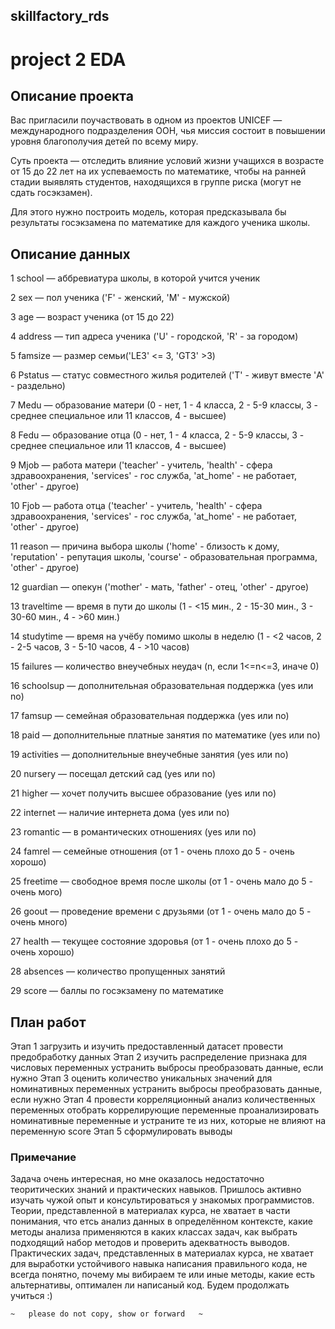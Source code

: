 ## skillfactory_rds

# project 2 EDA
 

## Описание проекта
Вас пригласили поучаствовать в одном из проектов UNICEF — международного подразделения ООН, чья миссия состоит в повышении уровня благополучия детей по всему миру.

Суть проекта — отследить влияние условий жизни учащихся в возрасте от 15 до 22 лет на их успеваемость по математике, чтобы на ранней стадии выявлять студентов, находящихся в группе риска (могут не сдать госэкзамен).

Для этого нужно построить модель, которая предсказывала бы результаты госэкзамена по математике для каждого ученика школы.


## Описание данных
1 school — аббревиатура школы, в которой учится ученик

2 sex — пол ученика ('F' - женский, 'M' - мужской)

3 age — возраст ученика (от 15 до 22)

4 address — тип адреса ученика ('U' - городской, 'R' - за городом)

5 famsize — размер семьи('LE3' <= 3, 'GT3' >3)

6 Pstatus — статус совместного жилья родителей ('T' - живут вместе 'A' - раздельно)

7 Medu — образование матери (0 - нет, 1 - 4 класса, 2 - 5-9 классы, 3 - среднее специальное или 11 классов, 4 - высшее)

8 Fedu — образование отца (0 - нет, 1 - 4 класса, 2 - 5-9 классы, 3 - среднее специальное или 11 классов, 4 - высшее)

9 Mjob — работа матери ('teacher' - учитель, 'health' - сфера здравоохранения, 'services' - гос служба, 'at_home' - не работает, 'other' - другое)

10 Fjob — работа отца ('teacher' - учитель, 'health' - сфера здравоохранения, 'services' - гос служба, 'at_home' - не работает, 'other' - другое)

11 reason — причина выбора школы ('home' - близость к дому, 'reputation' - репутация школы, 'course' - образовательная программа, 'other' - другое)

12 guardian — опекун ('mother' - мать, 'father' - отец, 'other' - другое)

13 traveltime — время в пути до школы (1 - <15 мин., 2 - 15-30 мин., 3 - 30-60 мин., 4 - >60 мин.)

14 studytime — время на учёбу помимо школы в неделю (1 - <2 часов, 2 - 2-5 часов, 3 - 5-10 часов, 4 - >10 часов)

15 failures — количество внеучебных неудач (n, если 1<=n<=3, иначе 0)

16 schoolsup — дополнительная образовательная поддержка (yes или no)

17 famsup — семейная образовательная поддержка (yes или no)

18 paid — дополнительные платные занятия по математике (yes или no)

19 activities — дополнительные внеучебные занятия (yes или no)

20 nursery — посещал детский сад (yes или no)

21 higher — хочет получить высшее образование (yes или no)

22 internet — наличие интернета дома (yes или no)

23 romantic — в романтических отношениях (yes или no)

24 famrel — семейные отношения (от 1 - очень плохо до 5 - очень хорошо)

25 freetime — свободное время после школы (от 1 - очень мало до 5 - очень мого)

26 goout — проведение времени с друзьями (от 1 - очень мало до 5 - очень много)

27 health — текущее состояние здоровья (от 1 - очень плохо до 5 - очень хорошо)

28 absences — количество пропущенных занятий

29 score — баллы по госэкзамену по математике


## План работ
Этап 1
загрузить и изучить предоставленный датасет
провести предобработку данных
Этап 2
изучить распределение признака для числовых переменных
устранить выбросы
преобразовать данные, если нужно
Этап 3
оценить количество уникальных значений для номинативных переменных
устранить выбросы
преобразовать данные, если нужно
Этап 4
провести корреляционный анализ количественных переменных
отобрать коррелирующие переменные
проанализировать номинативные переменные и устраните те из них, которые не влияют на переменную score
Этап 5
сформулировать выводы



### Примечание
Задача очень интересная, но мне оказалось недостаточно теоритических знаний и практических навыков.
Пришлось активно изучать чужой опыт и консультироваться у знакомых программистов.
Теории, представленной в материалах курса, не хватает в части понимания, что етсь анализ данных в определённом контексте, какие методы анализа применяются в каких классах задач, как выбрать подходящий набор методов и проверить адекватность выводов.
Практических задач, представленных в материалах курса, не хватает для выработки устойчивого навыка написания правильного кода, не всегда понятно, почему мы вибираем те или иные методы, какие есть альтернативы, оптимален ли написаный код. 
Будем продолжать учиться :)


~~~~~~~~~~~~~~~~~~~~~~~~~~~~~~~~~~~~~~~~~~~ 
~   please do not copy, show or forward   ~ 
 